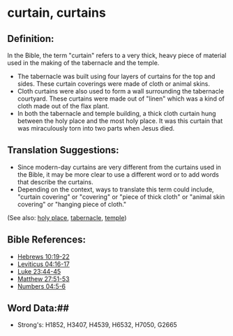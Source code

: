 # curtain, curtains 

## Definition: 

In the Bible, the term "curtain" refers to a very thick, heavy piece of material used in the making of the tabernacle and the temple.

* The tabernacle was built using four layers of curtains for the top and sides. These curtain coverings were made of cloth or animal skins.
* Cloth curtains were also used to form a wall surrounding the tabernacle courtyard. These curtains were made out of "linen" which was a kind of cloth made out of the flax plant.
* In both the tabernacle and temple building, a thick cloth curtain hung between the holy place and the most holy place. It was this curtain that was miraculously torn into two parts when Jesus died.

## Translation Suggestions: ##

* Since modern-day curtains are very different from the curtains used in the Bible, it may be more clear to use a different word or to add words that describe the curtains.
* Depending on the context, ways to translate this term could include, "curtain covering" or "covering" or "piece of thick cloth" or "animal skin covering" or "hanging piece of cloth."

(See also: [holy place](../kt/holyplace.md), [tabernacle](../kt/tabernacle.md), [temple](../kt/temple.md))

## Bible References: ## 

* [Hebrews 10:19-22](rc://en/tn/help/heb/10/19)
* [Leviticus 04:16-17](rc://en/tn/help/lev/04/16)
* [Luke 23:44-45](rc://en/tn/help/luk/23/44)
* [Matthew 27:51-53](rc://en/tn/help/mat/27/51)
* [Numbers 04:5-6](rc://en/tn/help/num/04/05)

## Word Data:##

* Strong's: H1852, H3407, H4539, H6532, H7050, G2665
